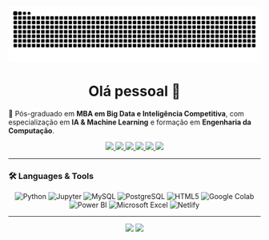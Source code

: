 <!-- Snake animation (mantido) -->
<p align="center">
  <img src="https://github.com/ppelino/ppelino/blob/output/github-contribution-grid-snake.svg" alt="snake animation"/>
</p>
<h1 align="center">Olá pessoal 👋</h1>

🌱 Pós-graduado em **MBA em Big Data e Inteligência Competitiva**, com especialização em **IA & Machine Learning** e formação em **Engenharia da Computação**.

<!-- Redes sociais -->
<p align="center">
  <a href="https://www.linkedin.com/in/edsonbrazdados/" target="_blank">
    <img src="https://img.shields.io/badge/LinkedIn-0A66C2?style=for-the-badge&logo=linkedin&logoColor=white"/>
  </a>
  <a href="https://www.youtube.com/@edsongomes2649" target="_blank">
    <img src="https://img.shields.io/badge/YouTube-FF0000?style=for-the-badge&logo=youtube&logoColor=white"/>
  </a>
  <a href="https://www.instagram.com/edsongbraz" target="_blank">
    <img src="https://img.shields.io/badge/Instagram%20Pessoal-E4405F?style=for-the-badge&logo=instagram&logoColor=white"/>
  </a>
  <a href="https://www.instagram.com/engestedsonbraz" target="_blank">
    <img src="https://img.shields.io/badge/Instagram%20Profissional-FC4C02?style=for-the-badge&logo=instagram&logoColor=white"/>
  </a>
  <a href="mailto:engestedsonbraz@gmail.com">
    <img src="https://img.shields.io/badge/Email-D14836?style=for-the-badge&logo=gmail&logoColor=white"/>
  </a>
  <a href="https://portfolio-do-edsonbraz.netlify.app/" target="_blank">
    <img src="https://img.shields.io/badge/Portf%C3%B3lio-00C7B7?style=for-the-badge&logo=netlify&logoColor=white"/>
  </a>
</p>

---

### 🛠️ Languages & Tools
<p align="center">

  <!-- Devicon -->
  <img src="https://cdn.jsdelivr.net/gh/devicons/devicon/icons/python/python-original.svg" height="48" alt="Python" />
  <img src="https://cdn.jsdelivr.net/gh/devicons/devicon/icons/jupyter/jupyter-original.svg" height="48" alt="Jupyter" />
  <img src="https://cdn.jsdelivr.net/gh/devicons/devicon/icons/mysql/mysql-original.svg" height="48" alt="MySQL" />
  <img src="https://cdn.jsdelivr.net/gh/devicons/devicon/icons/postgresql/postgresql-original.svg" height="48" alt="PostgreSQL" />
  <img src="https://cdn.jsdelivr.net/gh/devicons/devicon/icons/html5/html5-plain.svg" height="48" alt="HTML5" />

  <!-- Marcas -->
  <img src="https://cdn.simpleicons.org/googlecolab/F9AB00" height="48" alt="Google Colab" />
  <img src="assets/icons/powerbi.svg" height="48" alt="Power BI" />
  <img src="assets/icons/excel.svg" height="48" alt="Microsoft Excel" />
  <img src="https://cdn.simpleicons.org/netlify/00C7B7" height="48" alt="Netlify" />

</p>

---

<!-- Estatísticas -->
<div align="center">
  <img height="160" src="https://github-readme-stats.vercel.app/api?username=ppelino&show_icons=true&theme=transparent&title_color=00d5ff&icon_color=00d5ff"/>
  <img height="160" src="https://github-readme-stats.vercel.app/api/top-langs/?username=ppelino&layout=compact&theme=transparent&title_color=00d5ff"/>
</div>

